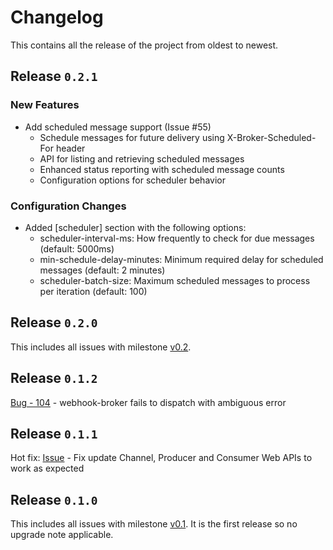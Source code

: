 # Changelog

This contains all the release of the project from oldest to newest.

## Release `0.2.1`

### New Features

- Add scheduled message support (Issue #55)
  - Schedule messages for future delivery using X-Broker-Scheduled-For header
  - API for listing and retrieving scheduled messages
  - Enhanced status reporting with scheduled message counts
  - Configuration options for scheduler behavior

### Configuration Changes

- Added [scheduler] section with the following options:
  - scheduler-interval-ms: How frequently to check for due messages (default: 5000ms)
  - min-schedule-delay-minutes: Minimum required delay for scheduled messages (default: 2 minutes)
  - scheduler-batch-size: Maximum scheduled messages to process per iteration (default: 100)

## Release `0.2.0`

This includes all issues with milestone [v0.2](https://github.com/newscred/webhook-broker/issues?q=is%3Aissue%20state%3Aclosed%20milestone%3Av0.2). 

## Release `0.1.2`

[Bug - 104](https://github.com/newscred/webhook-broker/issues/104) - webhook-broker fails to dispatch with ambiguous error

## Release `0.1.1`

Hot fix: [Issue](https://github.com/newscred/webhook-broker/issues/83) - Fix update Channel, Producer and Consumer Web APIs to work as expected

## Release `0.1.0`

This includes all issues with milestone [v0.1](https://github.com/newscred/webhook-broker/issues?q=is%3Aissue+milestone%3Av0.1). It is the first release so no upgrade note applicable.
